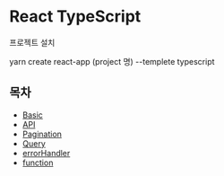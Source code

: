 # React TypeScript

프로젝트 설치

yarn create react-app (project 명) --templete typescript

## 목차

- [Basic](https://github.com/wonlee6/react-typescript-study/blob/main/GitBook/basic.md)
- [API](https://github.com/wonlee6/react-typescript-study/blob/main/GitBook/api.md)
- [Pagination](https://github.com/wonlee6/react-typescript-study/blob/main/GitBook/pagination.md)
- [Query](https://github.com/wonlee6/react-typescript-study/blob/main/GitBook/query.md)
- [errorHandler](https://github.com/wonlee6/react-typescript-study/blob/main/GitBook/errorHandler.md)
- [function](https://github.com/wonlee6/react-typescript-study/blob/main/GitBook/function.md)
